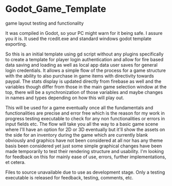 # Godot_Game_Template
game layout testing and functionality


It was compiled in Godot, so your PC might warn for it being safe. I assure you it is. It used the rcedit.exe and standard windows godot template exporting. 

So this is an  initial template using gd script without any plugins specifically to create a template for player login authentication and allow for fire based data saving and loading as well as local app data user saves for general login credentials. It allows a simple flow of the process for a game structure with the ability to also purchase in game items with directivity towards paypal. The stats display is updated directly from firebase as well and the variables though differ from those in the main game selection window at the top, there will be a synchronization of those variables and maybe changes in names and types depending on how this will play out.

This will be used for a game eventually once all the fundamentals and functionalities are precise and error free which is the reason for my work in progress testing executable to check for any non functionalities or errors in input fields etc. The flow will take you all the way to a basic game scene where I'll have an option for 2D or 3D eventually but it'll show the assets on the side for an inventory during the game which are currently blank obviously and graphics have not been considered at all nor has any theme basis been considered yet just some simple graphical changes have been made temporarily to test their rendering structure and usability. I'm looking for feedback on this for mainly ease of use, errors, further implementations, et cetera.

Files to source unavailable due to use as development stage. Only a testing executable is released for feedback, testing, comments, etc. 
